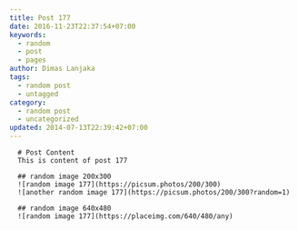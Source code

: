 ```yaml
---
title: Post 177
date: 2016-11-23T22:37:54+07:00
keywords:
  - random
  - post
  - pages
author: Dimas Lanjaka
tags:
  - random post
  - untagged
category:
  - random post
  - uncategorized
updated: 2014-07-13T22:39:42+07:00
---
```


      # Post Content
      This is content of post 177

      ## random image 200x300
      ![random image 177](https://picsum.photos/200/300)
      ![another random image 177](https://picsum.photos/200/300?random=1)

      ## random image 640x480
      ![random image 177](https://placeimg.com/640/480/any)
      